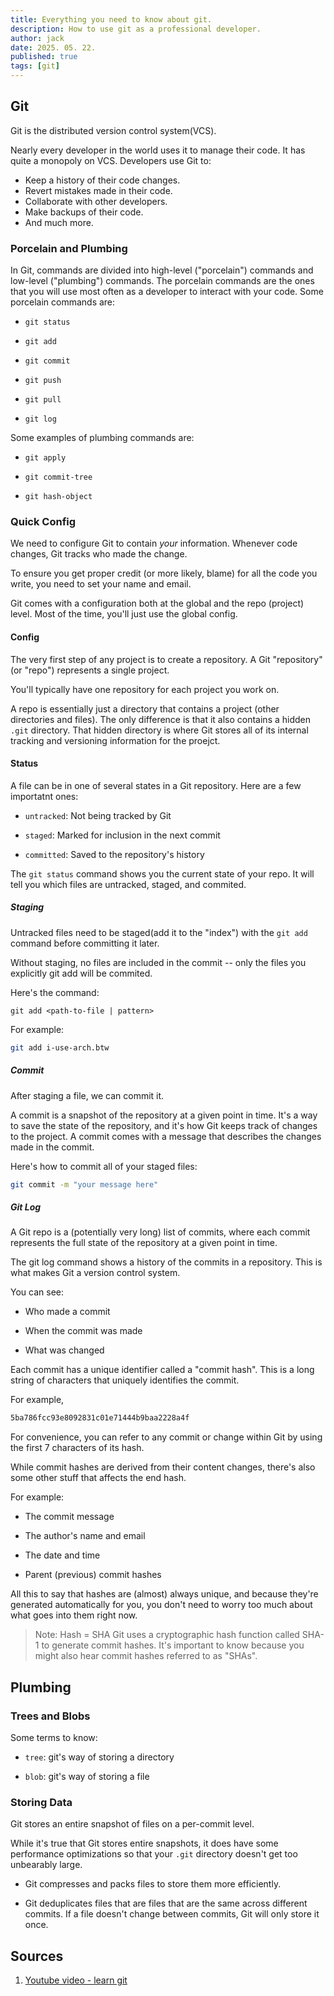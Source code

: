 ```yaml
---
title: Everything you need to know about git.
description: How to use git as a professional developer. 
author: jack
date: 2025. 05. 22.
published: true
tags: [git]
---
```

## Git

Git is the distributed version control system(VCS).

Nearly every developer in the world uses it to manage their code. It has quite a monopoly on VCS. Developers use Git to:

- Keep a history of their code changes.
- Revert mistakes made in their code.
- Collaborate with other developers.
- Make backups of their code.
- And much more.



### Porcelain and Plumbing

In Git, commands are divided into high-level ("porcelain") commands and low-level ("plumbing") commands. The porcelain commands are the ones that you will use most often as a developer to interact with your code. Some porcelain commands are:

- `git status`

- `git add`

- `git commit`

- `git push`

- `git pull`

- `git log`

Some examples of plumbing commands are: 

- `git apply`

- `git commit-tree`

- `git hash-object`

### Quick Config

We need to configure Git to contain _your_ information. Whenever code changes, Git tracks who made the change.

To ensure you get proper credit (or more likely, blame) for all the code you write, you need to set your name and email.

Git comes with a configuration both at the global and the repo (project) level. Most of the time, you'll just use the global config.

#### Config

The very first step of any project is to create a repository. A Git "repository" (or "repo") represents a single project.

You'll typically have one repository for each project you work on.

A repo is essentially just a directory that contains a project (other directories and files). The only difference is that it also
contains a hidden `.git` directory. That hidden directory is where Git stores all of its internal tracking and versioning information for the proejct.

#### Status

A file can be in one of several states in a Git repository. Here are a few importatnt ones:

- `untracked`: Not being tracked by Git

- `staged`: Marked for inclusion in the next commit

- `committed`: Saved to the repository's history

The `git status` command shows you the current state of your repo. It will tell you which files are untracked, staged, and commited.

##### Staging

Untracked files need to be staged(add it to the "index") with the `git add` command before committing it later.

Without staging, no files are included in the commit -- only the files you explicitly git add will be commited.

Here's the command:

`git add <path-to-file | pattern>`

For example: 

```bash
git add i-use-arch.btw
```

##### Commit

After staging a file, we can commit it.

A commit is a snapshot of the repository at a given point in time. It's a way to save the state of the repository, and it's how 
Git keeps track of changes to the project. A commit comes with a message that describes the changes made in the commit. 

Here's how to commit all of your staged files:

```bash
git commit -m "your message here"
```

##### Git Log

A Git repo is a (potentially very long) list of commits, where each commit represents the full state of the repository at a given point in time.

The git log command shows a history of the commits in a repository. This is what makes Git a version control system.

You can see:

- Who made a commit

- When the commit was made

- What was changed

Each commit has a unique identifier called a "commit hash". This is a long string of characters that uniquely identifies the commit.

For example,

```bash
5ba786fcc93e8092831c01e71444b9baa2228a4f
```

For convenience, you can refer to any commit or change within Git by using the first 7 characters of its hash.

While commit hashes are derived from their content changes, there's also some other stuff that affects the end hash.

For example:

- The commit message

- The author's name and email

- The date and time

- Parent (previous) commit hashes

All this to say that hashes are (almost) always unique, and because they're generated automatically for you, you don't need to worry too much about what goes into them right now.

> Note: Hash = SHA
> Git uses a cryptographic hash function called SHA-1 to generate commit hashes.
> It's important to know because you might also hear commit hashes referred to as "SHAs".



## Plumbing

### Trees and Blobs

Some terms to know: 

- `tree`: git's way of storing a directory

- `blob`: git's way of storing a file


### Storing Data

Git stores an entire snapshot of files on a per-commit level.

While it's true that Git stores entire snapshots, it does have some performance optimizations so that your `.git` directory doesn't get too unbearably large.

- Git compresses and packs files to store them more efficiently.

- Git deduplicates files that are files that are the same across different commits. If a file doesn't change between commits, Git will only store it once.




## Sources

1. [Youtube video - learn git](https://www.youtube.com/watch?v=rH3zE7VlIMs)